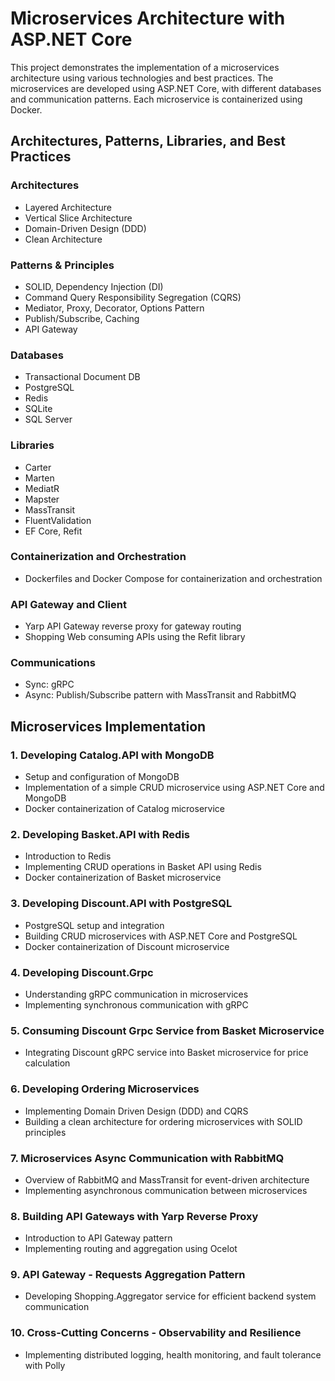 # Microservices Architecture with ASP.NET Core

This project demonstrates the implementation of a microservices architecture using various technologies and best practices. The microservices are developed using ASP.NET Core, with different databases and communication patterns. Each microservice is containerized using Docker.

## Architectures, Patterns, Libraries, and Best Practices

### Architectures
- Layered Architecture
- Vertical Slice Architecture
- Domain-Driven Design (DDD)
- Clean Architecture

### Patterns & Principles
- SOLID, Dependency Injection (DI)
- Command Query Responsibility Segregation (CQRS)
- Mediator, Proxy, Decorator, Options Pattern
- Publish/Subscribe, Caching
- API Gateway

### Databases
- Transactional Document DB
- PostgreSQL
- Redis
- SQLite
- SQL Server

### Libraries
- Carter
- Marten
- MediatR
- Mapster
- MassTransit
- FluentValidation
- EF Core, Refit

### Containerization and Orchestration
- Dockerfiles and Docker Compose for containerization and orchestration

### API Gateway and Client
- Yarp API Gateway reverse proxy for gateway routing
- Shopping Web consuming APIs using the Refit library

### Communications
- Sync: gRPC
- Async: Publish/Subscribe pattern with MassTransit and RabbitMQ

## Microservices Implementation

### 1. Developing Catalog.API with MongoDB
- Setup and configuration of MongoDB
- Implementation of a simple CRUD microservice using ASP.NET Core and MongoDB
- Docker containerization of Catalog microservice

### 2. Developing Basket.API with Redis
- Introduction to Redis
- Implementing CRUD operations in Basket API using Redis
- Docker containerization of Basket microservice

### 3. Developing Discount.API with PostgreSQL
- PostgreSQL setup and integration
- Building CRUD microservices with ASP.NET Core and PostgreSQL
- Docker containerization of Discount microservice

### 4. Developing Discount.Grpc
- Understanding gRPC communication in microservices
- Implementing synchronous communication with gRPC

### 5. Consuming Discount Grpc Service from Basket Microservice
- Integrating Discount gRPC service into Basket microservice for price calculation

### 6. Developing Ordering Microservices
- Implementing Domain Driven Design (DDD) and CQRS
- Building a clean architecture for ordering microservices with SOLID principles

### 7. Microservices Async Communication with RabbitMQ
- Overview of RabbitMQ and MassTransit for event-driven architecture
- Implementing asynchronous communication between microservices

### 8. Building API Gateways with Yarp Reverse Proxy
- Introduction to API Gateway pattern
- Implementing routing and aggregation using Ocelot

### 9. API Gateway - Requests Aggregation Pattern
- Developing Shopping.Aggregator service for efficient backend system communication

### 10. Cross-Cutting Concerns - Observability and Resilience
- Implementing distributed logging, health monitoring, and fault tolerance with Polly

